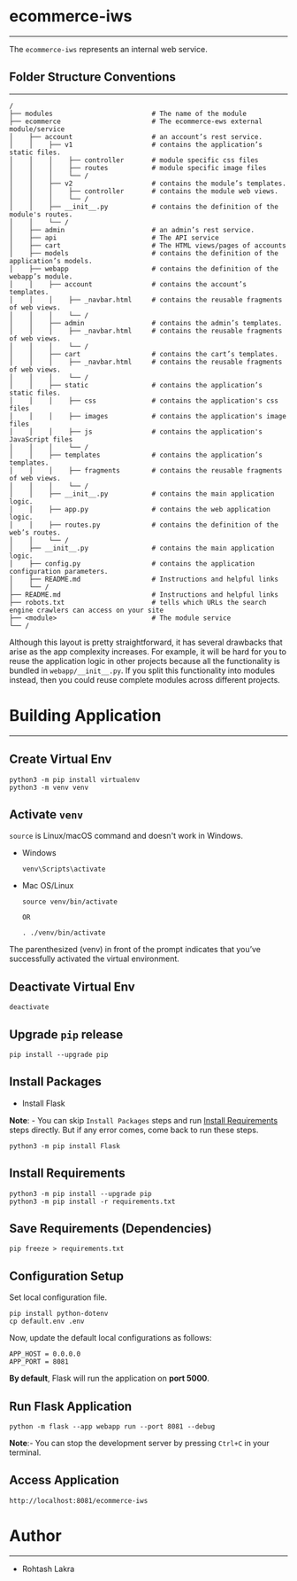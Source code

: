 # ecommerce-iws

---

The ```ecommerce-iws``` represents an internal web service.


## Folder Structure Conventions

---

```
/
├── modules                         # The name of the module    
├── ecommerce                       # The ecommerce-ews external module/service
│    ├── account                    # an account’s rest service.
│    │    ├── v1                    # contains the application’s static files.
│    │    │    ├── controller       # module specific css files
│    │    │    ├── routes           # module specific image files
│    │    │    └── /
│    │    ├── v2                    # contains the module’s templates.
│    │    │    ├── controller       # contains the module web views.
│    │    │    └── /
│    │    ├── __init__.py           # contains the definition of the module's routes.
│    │    └── /
│    ├── admin                      # an admin’s rest service.
│    ├── api                        # The API service
│    ├── cart                       # The HTML views/pages of accounts
│    ├── models                     # contains the definition of the application’s models.
│    ├── webapp                     # contains the definition of the webapp’s module.
│    │    ├── account               # contains the account’s templates.
│    │    │    ├── _navbar.html     # contains the reusable fragments of web views.
│    │    │    └── /
│    │    ├── admin                 # contains the admin’s templates.
│    │    │    ├── _navbar.html     # contains the reusable fragments of web views.
│    │    │    └── /
│    │    ├── cart                  # contains the cart’s templates.
│    │    │    ├── _navbar.html     # contains the reusable fragments of web views.
│    │    │    └── /
│    │    ├── static                # contains the application’s static files.
│    │    │    ├── css              # contains the application's css files
│    │    │    ├── images           # contains the application's image files
│    │    │    ├── js               # contains the application's JavaScript files
│    │    │    └── /
│    │    ├── templates             # contains the application’s templates.
│    │    │    ├── fragments        # contains the reusable fragments of web views.
│    │    │    └── /
│    │    ├── __init__.py           # contains the main application logic.
│    │    ├── app.py                # contains the web application logic.
│    │    ├── routes.py             # contains the definition of the web’s routes.
│    │    └── /
│    ├── __init__.py                # contains the main application logic.
│    ├── config.py                  # contains the application configuration parameters.
│    ├── README.md                  # Instructions and helpful links
│    └── /
├── README.md                       # Instructions and helpful links
├── robots.txt                      # tells which URLs the search engine crawlers can access on your site
├── <module>                        # The module service
└── /
```


Although this layout is pretty straightforward, it has several drawbacks that arise as the app complexity increases. 
For example, it will be hard for you to reuse the application logic in other projects because all the functionality is 
bundled in ```webapp/__init__.py```. If you split this functionality into modules instead, then you could reuse complete modules 
across different projects.



# Building Application

---

## Create Virtual Env
```shell
python3 -m pip install virtualenv
python3 -m venv venv
```

## Activate ```venv```

```source``` is Linux/macOS command and doesn't work in Windows.

- Windows

    ```shell
    venv\Scripts\activate
    ```

- Mac OS/Linux

    ```shell
    source venv/bin/activate
  
  OR
  
    . ./venv/bin/activate  
    ```

The parenthesized (venv) in front of the prompt indicates that you’ve successfully activated the virtual environment.

## Deactivate Virtual Env
```shell
deactivate
```

## Upgrade ```pip``` release

```shell
pip install --upgrade pip
```

## Install Packages

- Install Flask

**Note**: - You can skip ```Install Packages``` steps and run [Install Requirements](./Install_Requirements) steps directly. But if any error comes, come back to run these steps.

```shell
python3 -m pip install Flask
```


## Install Requirements

```shell
python3 -m pip install --upgrade pip
python3 -m pip install -r requirements.txt
```



## Save Requirements (Dependencies)
```shell
pip freeze > requirements.txt
```


## Configuration Setup

Set local configuration file.

```shell
pip install python-dotenv
cp default.env .env
```

Now, update the default local configurations as follows:

```text
APP_HOST = 0.0.0.0
APP_PORT = 8081
```

**By default**, Flask will run the application on **port 5000**.

## Run Flask Application

```shell
python -m flask --app webapp run --port 8081 --debug
```

**Note**:- You can stop the development server by pressing ```Ctrl+C``` in your terminal.


## Access Application
```shell
http://localhost:8081/ecommerce-iws
```


# Author

---

- Rohtash Lakra
